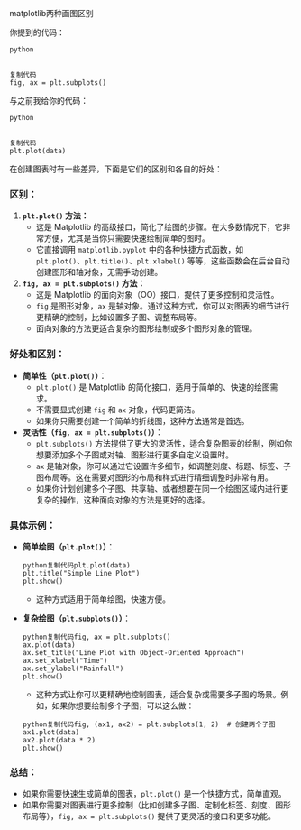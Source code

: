 matplotlib两种画图区别

你提到的代码：

```
python


复制代码
fig, ax = plt.subplots()
```

与之前我给你的代码：

```
python


复制代码
plt.plot(data)
```

在创建图表时有一些差异，下面是它们的区别和各自的好处：

### 区别：

1. **`plt.plot()` 方法：**
   - 这是 Matplotlib 的高级接口，简化了绘图的步骤。在大多数情况下，它非常方便，尤其是当你只需要快速绘制简单的图时。
   - 它直接调用 `matplotlib.pyplot` 中的各种快捷方式函数，如 `plt.plot()`、`plt.title()`、`plt.xlabel()` 等等，这些函数会在后台自动创建图形和轴对象，无需手动创建。
2. **`fig, ax = plt.subplots()` 方法：**
   - 这是 Matplotlib 的面向对象（OO）接口，提供了更多控制和灵活性。
   - `fig` 是图形对象，`ax` 是轴对象。通过这种方式，你可以对图表的细节进行更精确的控制，比如设置多子图、调整布局等。
   - 面向对象的方法更适合复杂的图形绘制或多个图形对象的管理。

### 好处和区别：

- **简单性（`plt.plot()`）**：
  - `plt.plot()` 是 Matplotlib 的简化接口，适用于简单的、快速的绘图需求。
  - 不需要显式创建 `fig` 和 `ax` 对象，代码更简洁。
  - 如果你只需要创建一个简单的折线图，这种方法通常是首选。
- **灵活性（`fig, ax = plt.subplots()`）**：
  - `plt.subplots()` 方法提供了更大的灵活性，适合复杂图表的绘制，例如你想要添加多个子图或对轴、图形进行更多自定义设置时。
  - `ax` 是轴对象，你可以通过它设置许多细节，如调整刻度、标题、标签、子图布局等。这在需要对图形的布局和样式进行精细调整时非常有用。
  - 如果你计划创建多个子图、共享轴、或者想要在同一个绘图区域内进行更复杂的操作，这种面向对象的方法是更好的选择。

### 具体示例：

- **简单绘图（`plt.plot()`）**：

  ```
  python复制代码plt.plot(data)
  plt.title("Simple Line Plot")
  plt.show()
  ```

  - 这种方式适用于简单绘图，快速方便。

- **复杂绘图（`plt.subplots()`）**：

  ```
  python复制代码fig, ax = plt.subplots()
  ax.plot(data)
  ax.set_title("Line Plot with Object-Oriented Approach")
  ax.set_xlabel("Time")
  ax.set_ylabel("Rainfall")
  plt.show()
  ```

  - 这种方式让你可以更精确地控制图表，适合复杂或需要多子图的场景。例如，如果你想要绘制多个子图，可以这么做：

  ```
  python复制代码fig, (ax1, ax2) = plt.subplots(1, 2)  # 创建两个子图
  ax1.plot(data)
  ax2.plot(data * 2)
  plt.show()
  ```

### 总结：

- 如果你需要快速生成简单的图表，`plt.plot()` 是一个快捷方式，简单直观。
- 如果你需要对图表进行更多控制（比如创建多子图、定制化标签、刻度、图形布局等），`fig, ax = plt.subplots()` 提供了更灵活的接口和更多功能。